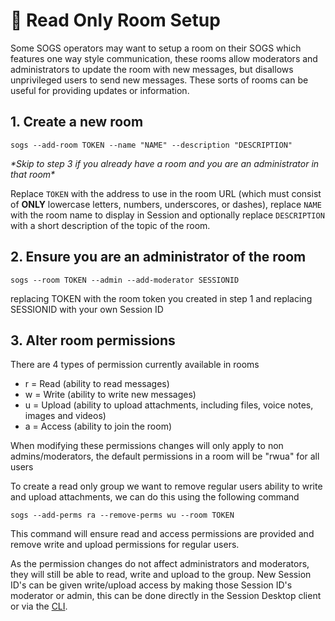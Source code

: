 # 📗 Read Only Room Setup

Some SOGS operators may want to setup a room on their SOGS which features one way style communication, these rooms allow moderators and administrators to update the room with new messages, but disallows unprivileged users to send new messages. These sorts of rooms can be useful for providing updates or information.&#x20;

## 1.  Create a new room

```
sogs --add-room TOKEN --name "NAME" --description "DESCRIPTION"
```

_\*Skip to step 3 if you already have a room and you are an administrator in that room\*_

Replace `TOKEN` with the address to use in the room URL (which must consist of **ONLY** lowercase letters, numbers, underscores, or dashes), replace `NAME` with the room name to display in Session and optionally replace `DESCRIPTION` with a short description of the topic of the room.

## 2.  Ensure you are an administrator of the room&#x20;

```
sogs --room TOKEN --admin --add-moderator SESSIONID
```

replacing TOKEN with the room token you created in step 1 and replacing SESSIONID with your own Session ID

## 3.  Alter room permissions&#x20;

There are 4 types of permission currently available in rooms&#x20;

* &#x20;r = Read (ability to read messages)
* w = Write (ability to write new messages)
* u = Upload (ability to upload attachments, including files, voice notes, images and videos)
* a = Access (ability to join the room)

When modifying these permissions changes will only apply to non admins/moderators, the default permissions in a room will be "rwua" for all users&#x20;

To create a read only group we want to remove regular users ability to write and upload attachments, we can do this using the following command&#x20;

```
sogs --add-perms ra --remove-perms wu --room TOKEN
```

This command will ensure read and access permissions are provided and remove write and upload permissions for regular users.&#x20;

As the permission changes do not affect administrators and moderators, they will still be able to read, write and upload to the group. New Session ID's can be given write/upload access by making those Session ID's moderator or admin, this can be done directly in the Session Desktop client or via the [CLI](https://github.com/oxen-io/session-pysogs/blob/dev/administration.md).

